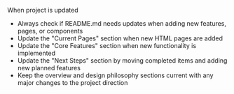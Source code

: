 When project is updated
- Always check if README.md needs updates when adding new features, pages, or components
- Update the "Current Pages" section when new HTML pages are added
- Update the "Core Features" section when new functionality is implemented
- Update the "Next Steps" section by moving completed items and adding new planned features
- Keep the overview and design philosophy sections current with any major changes to the project direction